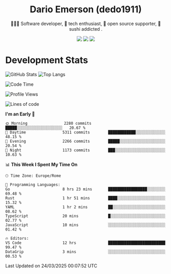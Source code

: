 <div align="center">
  
# Dario Emerson (dedo1911)
👨🏼‍💻 Software developer, 🔧 tech enthusiast, 🙌 open source supporter, 🍣 sushi addicted .

[![](https://img.shields.io/badge/-Linkedin-informational?style=for-the-badge&logo=linkedin&logoColor=white&color=2867B2)](http://linkedin.com/in/dedo1911)
[![](https://img.shields.io/badge/-Telegram-informational?style=for-the-badge&logo=telegram&logoColor=white&color=0088cc)](https://t.me/dedo1911)
[![](https://img.shields.io/badge/-Facebook-informational?style=for-the-badge&logo=facebook&logoColor=white&color=3b5998)](https://fb.com/dedo1911)

</div>

# Development Stats

![GitHub Stats](https://github-readme-stats.vercel.app/api?username=dedo1911&hide=&count_private=true&title_color=84cc16&text_color=ffffff&icon_color=84cc16&bg_color=1c1917&hide_border=true&border_radius=0&show_icons=true)
![Top Langs](https://github-readme-stats.vercel.app/api/top-langs/?username=dedo1911&theme=chartreuse-dark&layout=compact)

<!--START_SECTION:waka-->
![Code Time](http://img.shields.io/badge/Code%20Time-1%2C601%20hrs%2029%20mins-blue)

![Profile Views](http://img.shields.io/badge/Profile%20Views-0-blue)

![Lines of code](https://img.shields.io/badge/From%20Hello%20World%20I%27ve%20Written-3.3%20million%20lines%20of%20code-blue)

**I'm an Early 🐤** 

```text
🌞 Morning                2280 commits        █████░░░░░░░░░░░░░░░░░░░░   20.67 % 
🌆 Daytime                5311 commits        ████████████░░░░░░░░░░░░░   48.15 % 
🌃 Evening                2266 commits        █████░░░░░░░░░░░░░░░░░░░░   20.54 % 
🌙 Night                  1173 commits        ███░░░░░░░░░░░░░░░░░░░░░░   10.63 % 
```


📊 **This Week I Spent My Time On** 

```text
🕑︎ Time Zone: Europe/Rome

💬 Programming Languages: 
Go                       8 hrs 23 mins       █████████████████░░░░░░░░   69.48 % 
Rust                     1 hr 51 mins        ████░░░░░░░░░░░░░░░░░░░░░   15.32 % 
YAML                     1 hr 2 mins         ██░░░░░░░░░░░░░░░░░░░░░░░   08.62 % 
TypeScript               20 mins             █░░░░░░░░░░░░░░░░░░░░░░░░   02.77 % 
JavaScript               10 mins             ░░░░░░░░░░░░░░░░░░░░░░░░░   01.42 % 

🔥 Editors: 
VS Code                  12 hrs              █████████████████████████   99.47 % 
DataGrip                 3 mins              ░░░░░░░░░░░░░░░░░░░░░░░░░   00.53 % 
```


 Last Updated on 24/03/2025 00:07:52 UTC
<!--END_SECTION:waka-->

<!--
**dedo1911/dedo1911** is a ✨ _special_ ✨ repository because its `README.md` (this file) appears on your GitHub profile.

Here are some ideas to get you started:

- 🔭 I’m currently working on ...
- 🌱 I’m currently learning ...
- 👯 I’m looking to collaborate on ...
- 🤔 I’m looking for help with ...
- 💬 Ask me about ...
- 📫 How to reach me: ...
- 😄 Pronouns: ...
- ⚡ Fun fact: ...
-->
